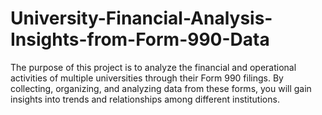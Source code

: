 # University-Financial-Analysis-Insights-from-Form-990-Data
The purpose of this project is to analyze the financial and operational activities of multiple  universities through their Form 990 filings. By collecting, organizing, and analyzing data from  these forms, you will gain insights into trends and relationships among different institutions. 
